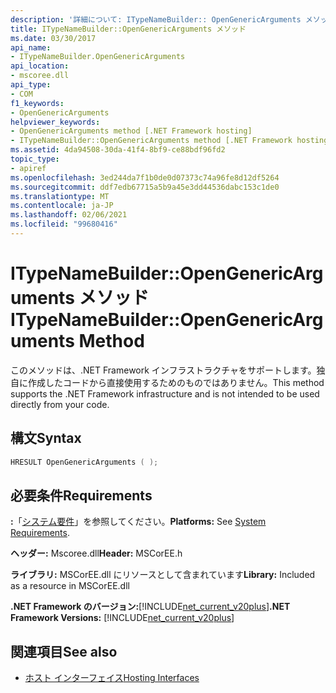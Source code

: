 ```yaml
---
description: '詳細について: ITypeNameBuilder:: OpenGenericArguments メソッド'
title: ITypeNameBuilder::OpenGenericArguments メソッド
ms.date: 03/30/2017
api_name:
- ITypeNameBuilder.OpenGenericArguments
api_location:
- mscoree.dll
api_type:
- COM
f1_keywords:
- OpenGenericArguments
helpviewer_keywords:
- OpenGenericArguments method [.NET Framework hosting]
- ITypeNameBuilder::OpenGenericArguments method [.NET Framework hosting]
ms.assetid: 4da94508-30da-41f4-8bf9-ce88bdf96fd2
topic_type:
- apiref
ms.openlocfilehash: 3ed244da7f1b0de0d07373c74a96fe8d12df5264
ms.sourcegitcommit: ddf7edb67715a5b9a45e3dd44536dabc153c1de0
ms.translationtype: MT
ms.contentlocale: ja-JP
ms.lasthandoff: 02/06/2021
ms.locfileid: "99680416"
---
```

# <a name="itypenamebuilderopengenericarguments-method"></a><span data-ttu-id="733a8-103">ITypeNameBuilder::OpenGenericArguments メソッド</span><span class="sxs-lookup"><span data-stu-id="733a8-103">ITypeNameBuilder::OpenGenericArguments Method</span></span>

<span data-ttu-id="733a8-104">このメソッドは、.NET Framework インフラストラクチャをサポートします。独自に作成したコードから直接使用するためのものではありません。</span><span class="sxs-lookup"><span data-stu-id="733a8-104">This method supports the .NET Framework infrastructure and is not intended to be used directly from your code.</span></span>  
  
## <a name="syntax"></a><span data-ttu-id="733a8-105">構文</span><span class="sxs-lookup"><span data-stu-id="733a8-105">Syntax</span></span>  
  
```cpp  
HRESULT OpenGenericArguments ( );  
```  
  
## <a name="requirements"></a><span data-ttu-id="733a8-106">必要条件</span><span class="sxs-lookup"><span data-stu-id="733a8-106">Requirements</span></span>  

 <span data-ttu-id="733a8-107">**:**「[システム要件](../../get-started/system-requirements.md)」を参照してください。</span><span class="sxs-lookup"><span data-stu-id="733a8-107">**Platforms:** See [System Requirements](../../get-started/system-requirements.md).</span></span>  
  
 <span data-ttu-id="733a8-108">**ヘッダー:** Mscoree.dll</span><span class="sxs-lookup"><span data-stu-id="733a8-108">**Header:** MSCorEE.h</span></span>  
  
 <span data-ttu-id="733a8-109">**ライブラリ:** MSCorEE.dll にリソースとして含まれています</span><span class="sxs-lookup"><span data-stu-id="733a8-109">**Library:** Included as a resource in MSCorEE.dll</span></span>  
  
 <span data-ttu-id="733a8-110">**.NET Framework のバージョン:**[!INCLUDE[net_current_v20plus](../../../../includes/net-current-v20plus-md.md)]</span><span class="sxs-lookup"><span data-stu-id="733a8-110">**.NET Framework Versions:** [!INCLUDE[net_current_v20plus](../../../../includes/net-current-v20plus-md.md)]</span></span>  
  
## <a name="see-also"></a><span data-ttu-id="733a8-111">関連項目</span><span class="sxs-lookup"><span data-stu-id="733a8-111">See also</span></span>

- [<span data-ttu-id="733a8-112">ホスト インターフェイス</span><span class="sxs-lookup"><span data-stu-id="733a8-112">Hosting Interfaces</span></span>](hosting-interfaces.md)
